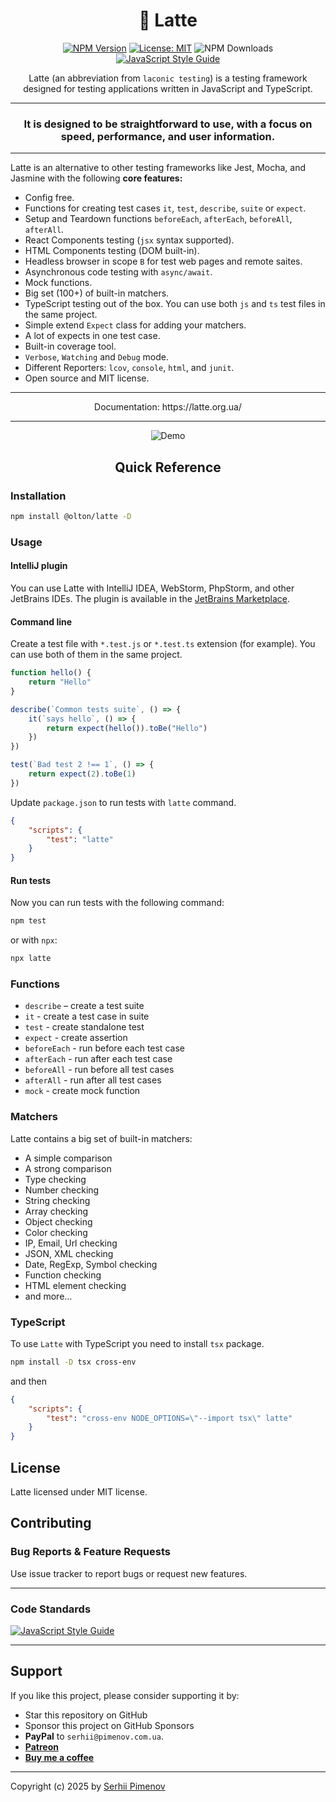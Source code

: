 <div align="center">

# 🥛 Latte

[![NPM Version](https://img.shields.io/npm/v/@olton/latte?color=green)](https://www.npmjs.com/package/@olton/latte)
[![License: MIT](https://img.shields.io/badge/License-MIT-blue.svg?color=7852a9)](https://opensource.org/licenses/MIT)
![NPM Downloads](https://img.shields.io/npm/dw/%40olton%2Flatte?color=blue)
[![JavaScript Style Guide](https://img.shields.io/badge/code_style-standard-brightgreen.svg)](https://standardjs.com)


Latte (an abbreviation from `laconic testing`) is a testing framework designed for testing applications written in JavaScript and TypeScript.

</div>

---

<div align="center">

### **It is designed to be straightforward to use, with a focus on speed, performance, and user information.**

</div>

---

Latte is an alternative to other testing frameworks like Jest, Mocha, and Jasmine with the following **core features:**

- Config free.
- Functions for creating test cases `it`, `test`, `describe`, `suite` or `expect`.
- Setup and Teardown functions `beforeEach`, `afterEach`, `beforeAll`, `afterAll`.
- React Components testing (`jsx` syntax supported).
- HTML Components testing (DOM built-in).
- Headless browser in scope `B` for test web pages and remote saites.
- Asynchronous code testing with `async/await`.
- Mock functions.
- Big set (100+) of built-in matchers.
- TypeScript testing out of the box. You can use both `js` and `ts` test files in the same project.
- Simple extend `Expect` class for adding your matchers.
- A lot of expects in one test case.
- Built-in coverage tool.
- `Verbose`, `Watching` and `Debug` mode.
- Different Reporters: `lcov`, `console`, `html`, and `junit`.
- Open source and MIT license.

---
<div align="center">
Documentation: https://latte.org.ua/
</div>

---

<div align="center">

![Demo](demo.gif)

</div>

<div align="center">

## Quick Reference

</div>

### Installation

```bash
npm install @olton/latte -D
```

### Usage

#### IntelliJ plugin
You can use Latte with IntelliJ IDEA, WebStorm, PhpStorm, and other JetBrains IDEs. The plugin is available in the [JetBrains Marketplace](https://plugins.jetbrains.com/plugin/27190-latte-test-runner).

#### Command line

Create a test file with `*.test.js` or `*.test.ts` extension (for example).
You can use both of them in the same project.

```js
function hello() {
    return "Hello"
}

describe(`Common tests suite`, () => {
    it(`says hello`, () => {
        return expect(hello()).toBe("Hello")
    })
})

test(`Bad test 2 !== 1`, () => {
    return expect(2).toBe(1)
})

```

Update `package.json` to run tests with `latte` command.
```json
{
    "scripts": {
        "test": "latte"
    }
}
```

#### Run tests

Now you can run tests with the following command:

```bash
npm test
```

or with `npx`:

```bash
npx latte
```

### Functions
- `describe` – create a test suite
- `it` - create a test case in suite
- `test` - create standalone test
- `expect` - create assertion
- `beforeEach` - run before each test case
- `afterEach` - run after each test case
- `beforeAll` - run before all test cases
- `afterAll` - run after all test cases
- `mock` - create mock function

### Matchers
Latte contains a big set of built-in matchers:

- A simple comparison
- A strong comparison
- Type checking
- Number checking
- String checking
- Array checking
- Object checking
- Color checking
- IP, Email, Url checking
- JSON, XML checking
- Date, RegExp, Symbol checking
- Function checking
- HTML element checking
- and more...


### TypeScript
To use `Latte` with TypeScript you need to install `tsx` package.
```bash
npm install -D tsx cross-env
```
and then 
```json
{
    "scripts": {
        "test": "cross-env NODE_OPTIONS=\"--import tsx\" latte"
    }
}
```

## License
Latte licensed under MIT license.

## Contributing

### Bug Reports & Feature Requests
Use issue tracker to report bugs or request new features.

---
### Code Standards
[![JavaScript Style Guide](https://cdn.rawgit.com/standard/standard/master/badge.svg)](https://github.com/standard/standard)

--- 
## Support

If you like this project, please consider supporting it by:

+ Star this repository on GitHub
+ Sponsor this project on GitHub Sponsors
+ **PayPal** to `serhii@pimenov.com.ua`.
+ [**Patreon**](https://www.patreon.com/metroui)
+ [**Buy me a coffee**](https://buymeacoffee.com/pimenov)

---

Copyright (c) 2025 by [Serhii Pimenov](https://pimenov.com.ua)